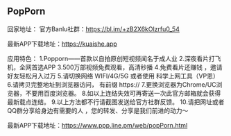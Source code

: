 PopPorn
---
回家地址：
官方Banlu社群：https://bl.im/+zB2X6kOlzrfu0_54

最新APP下载地址：https://kuaishe.app



应用特色：
1.Popporn——首款以自拍原创短视频闻名于成人业
2.深夜看片打飞机，全网首选APP
3.500万部视频免费观看，高清秒播
4.免费看片还赚钱 ，邀请好友轻松月入过万
5.请切换网络 WIFI/4G/5G 或者使用 科学上网工具（VP恩）
6.请拷贝完整地址到浏览器访问， 有前缀 https://
7.更换浏览器为Chrome/UC浏览器，不要用百度浏览器。
8.如以上连结失效可再寄送一次此官方邮箱就会获得最新载点连结。
9.以上方法都不行请截图发送给官方社群反馈。
10.请把网址或者QQ群分享给身边有需要的人 ，您的转发、分享是我们前进的动力～

最新APP下载地址：https://www.ppp.line.pm/web/popPorn.html 


<!---
gwilliamgcocjm/gwilliamgcocjm is a ✨ special ✨ repository because its `README.md` (this file) appears on your GitHub profile.
You can click the Preview link to take a look at your changes.
--->
